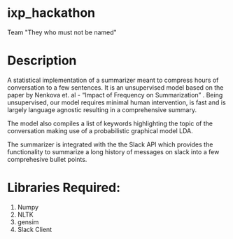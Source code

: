# ixp_hackathon
Team "They who must not be named"

# Description

A statistical implementation of a summarizer meant to compress hours of conversation to a few sentences. It is an unsupervised model based on the paper by Nenkova et. al - “Impact of Frequency on Summarization” . Being unsupervised, our model requires minimal human intervention, is fast and is largely language agnostic resulting in a comprehensive summary.

The model also compiles a list of keywords highlighting the topic of the conversation making use of a probabilistic graphical model LDA.

The summarizer is integrated with the the Slack API which provides the functionality to summarize a long history of messages on slack into a few comprehesive bullet points.

# Libraries Required:
1) Numpy
2) NLTK
3) gensim
4) Slack Client
